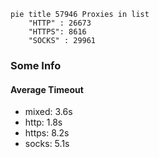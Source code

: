 
```mermaid
pie title 57946 Proxies in list
    "HTTP" : 26673
    "HTTPS": 8616
    "SOCKS" : 29961
```

### Some Info
#### Average Timeout

- mixed: 3.6s
- http: 1.8s
- https: 8.2s
- socks: 5.1s